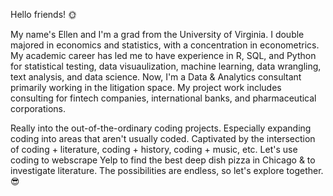 Hello friends! :sun_with_face:

My name's Ellen and I'm a grad from the University of Virginia. I double majored in economics and statistics, with a concentration in econometrics. My academic career has led me to have experience in R, SQL, and Python for statistical testing, data visuaulization, machine learning, data wrangling, text analysis, and data science. Now, I'm a Data & Analytics consultant primarily working in the litigation space. My project work includes consulting for fintech companies, international banks, and pharmaceutical corporations. 

Really into the out-of-the-ordinary coding projects. Especially expanding coding into areas that aren't usually coded. Captivated by the intersection of coding + literature, coding + history, coding + music, etc. Let's use coding to webscrape Yelp to find the best deep dish pizza in Chicago & to investigate literature. The possibilities are endless, so let's explore together. :sunglasses:
